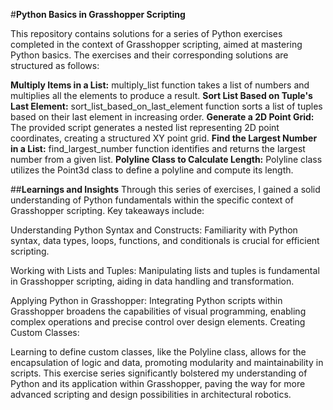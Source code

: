 #**Python Basics in Grasshopper Scripting**

This repository contains solutions for a series of Python exercises completed in the context of Grasshopper scripting, aimed at mastering Python basics. The exercises and their corresponding solutions are structured as follows:

**Multiply Items in a List:**
multiply_list function takes a list of numbers and multiplies all the elements to produce a result.
**Sort List Based on Tuple's Last Element:**
sort_list_based_on_last_element function sorts a list of tuples based on their last element in increasing order.
**Generate a 2D Point Grid:**
The provided script generates a nested list representing 2D point coordinates, creating a structured XY point grid.
**Find the Largest Number in a List:**
find_largest_number function identifies and returns the largest number from a given list.
**Polyline Class to Calculate Length:**
Polyline class utilizes the Point3d class to define a polyline and compute its length.

##**Learnings and Insights**
Through this series of exercises, I gained a solid understanding of Python fundamentals within the specific context of Grasshopper scripting. Key takeaways include:

Understanding Python Syntax and Constructs:
Familiarity with Python syntax, data types, loops, functions, and conditionals is crucial for efficient scripting.

Working with Lists and Tuples:
Manipulating lists and tuples is fundamental in Grasshopper scripting, aiding in data handling and transformation.

Applying Python in Grasshopper:
Integrating Python scripts within Grasshopper broadens the capabilities of visual programming, enabling complex operations and precise control over design elements.
Creating Custom Classes:

Learning to define custom classes, like the Polyline class, allows for the encapsulation of logic and data, promoting modularity and maintainability in scripts.
This exercise series significantly bolstered my understanding of Python and its application within Grasshopper, paving the way for more advanced scripting and design possibilities in architectural robotics.

